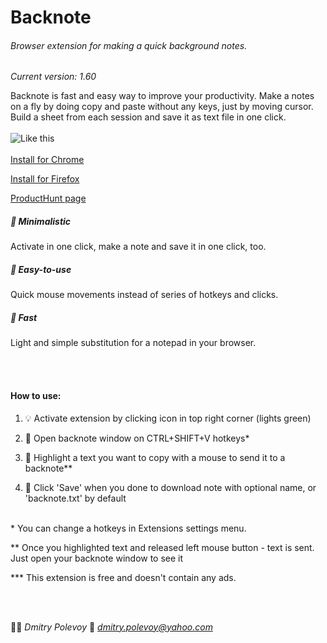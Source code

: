 # Backnote
###### Browser extension for making a quick background notes.
*Current version: 1.60*

Backnote is fast and easy way to improve your productivity. Make a notes on a fly by doing copy and paste without any keys, just by moving cursor. Build a sheet from each session and save it as text file in one click.
<br></br>
![Like this](https://preview.ibb.co/bLz0my/PREVIEW.jpg)
<br><br>
[Install for Chrome](https://chrome.google.com/webstore/detail/backnote/gcikdkpooobdlgkkimomdgochmclliek)

[Install for Firefox](https://addons.mozilla.org/en-US/firefox/addon/backnote/)

[ProductHunt page](https://www.producthunt.com/posts/backnote)


##### 🍏 Minimalistic
<p>Activate in one click, make a note and save it in one click, too.</p>

##### 🛴 Easy-to-use
<p>Quick mouse movements instead of series of hotkeys and clicks.</p>

##### 🏁 Fast
<p>Light and simple substitution for a notepad in your browser.</p>
<br></br>

#### How to use:

1. 💡 Activate extension by clicking icon in top right corner (lights green)

2. 📄 Open backnote window on CTRL+SHIFT+V hotkeys*

3. 📝 Highlight a text you want to copy with a mouse to send it to a backnote**

4. 💾 Click 'Save' when you done to download note with optional name, or 'backnote.txt' by default
<br><br>

<p>* You can change a hotkeys in Extensions settings menu.</p>

<p>** Once you highlighted text and released left mouse button - text is sent. Just open your backnote window to see it</p>

<p>*** This extension is free and doesn't contain any ads.</p>
<br><br>

👨‍🎨 *Dmitry Polevoy*
📨 *dmitry.polevoy@yahoo.com*

